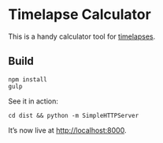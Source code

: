 # Timelapse Calculator

This is a handy calculator tool for [timelapses][wp].

[wp]: https://en.wikipedia.org/wiki/Time-lapse_photography

## Build

    npm install
    gulp

See it in action:

    cd dist && python -m SimpleHTTPServer

It’s now live at <http://localhost:8000>.
